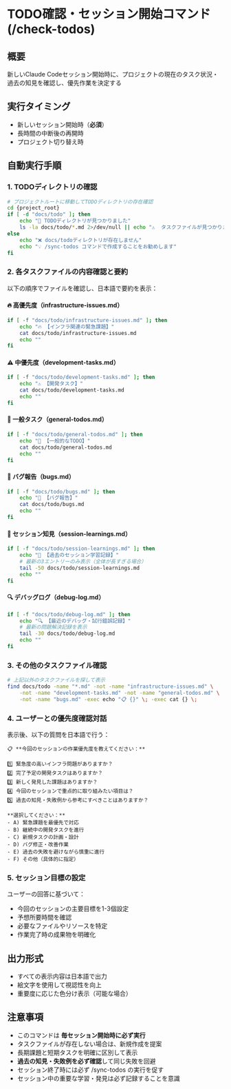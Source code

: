 # TODO確認・セッション開始コマンド (/check-todos)

## 概要
新しいClaude Codeセッション開始時に、プロジェクトの現在のタスク状況・過去の知見を確認し、優先作業を決定する

## 実行タイミング
- 新しいセッション開始時（**必須**）
- 長時間の中断後の再開時
- プロジェクト切り替え時

## 自動実行手順

### 1. TODOディレクトリの確認
```bash
# プロジェクトルートに移動してTODOディレクトリの存在確認
cd {project_root}
if [ -d "docs/todo" ]; then
    echo "📁 TODOディレクトリが見つかりました"
    ls -la docs/todo/*.md 2>/dev/null || echo "⚠️  タスクファイルが見つかりません"
else
    echo "❌ docs/todoディレクトリが存在しません"
    echo "💡 /sync-todos コマンドで作成することをお勧めします"
fi
```

### 2. 各タスクファイルの内容確認と要約
以下の順序でファイルを確認し、日本語で要約を表示：

#### 🔥 高優先度（infrastructure-issues.md）
```bash
if [ -f "docs/todo/infrastructure-issues.md" ]; then
    echo "🔥 【インフラ関連の緊急課題】"
    cat docs/todo/infrastructure-issues.md
    echo ""
fi
```

#### ⚠️ 中優先度（development-tasks.md）
```bash
if [ -f "docs/todo/development-tasks.md" ]; then
    echo "⚠️ 【開発タスク】"
    cat docs/todo/development-tasks.md
    echo ""
fi
```

#### 📝 一般タスク（general-todos.md）
```bash
if [ -f "docs/todo/general-todos.md" ]; then
    echo "📝 【一般的なTODO】"
    cat docs/todo/general-todos.md
    echo ""
fi
```

#### 🐛 バグ報告（bugs.md）
```bash
if [ -f "docs/todo/bugs.md" ]; then
    echo "🐛 【バグ報告】"
    cat docs/todo/bugs.md
    echo ""
fi
```

#### 🧠 セッション知見（session-learnings.md）
```bash
if [ -f "docs/todo/session-learnings.md" ]; then
    echo "🧠 【過去のセッション学習記録】"
    # 最新の3エントリーのみ表示（全体が長すぎる場合）
    tail -50 docs/todo/session-learnings.md
    echo ""
fi
```

#### 🔍 デバッグログ（debug-log.md）
```bash
if [ -f "docs/todo/debug-log.md" ]; then
    echo "🔍 【最近のデバッグ・試行錯誤記録】"
    # 最新の問題解決記録を表示
    tail -30 docs/todo/debug-log.md
    echo ""
fi
```

### 3. その他のタスクファイル確認
```bash
# 上記以外のタスクファイルを探して表示
find docs/todo -name "*.md" -not -name "infrastructure-issues.md" \
    -not -name "development-tasks.md" -not -name "general-todos.md" \
    -not -name "bugs.md" -exec echo "📋 {}" \; -exec cat {} \;
```

### 4. ユーザーとの優先度確認対話

表示後、以下の質問を日本語で行う：

```
📋 **今回のセッションの作業優先度を教えてください：**

1️⃣ 緊急度の高いインフラ問題がありますか？
2️⃣ 完了予定の開発タスクはありますか？
3️⃣ 新しく発見した課題はありますか？
4️⃣ 今回のセッションで重点的に取り組みたい項目は？
5️⃣ 過去の知見・失敗例から参考にすべきことはありますか？

**選択してください：**
- A) 緊急課題を最優先で対応
- B) 継続中の開発タスクを進行
- C) 新規タスクの計画・設計
- D) バグ修正・改善作業
- E) 過去の失敗を避けながら慎重に進行
- F) その他（具体的に指定）
```

### 5. セッション目標の設定

ユーザーの回答に基づいて：
- 今回のセッションの主要目標を1-3個設定
- 予想所要時間を確認
- 必要なファイルやリソースを特定
- 作業完了時の成果物を明確化

## 出力形式
- すべての表示内容は日本語で出力
- 絵文字を使用して視認性を向上
- 重要度に応じた色分け表示（可能な場合）

## 注意事項
- このコマンドは **毎セッション開始時に必ず実行**
- タスクファイルが存在しない場合は、新規作成を提案
- 長期課題と短期タスクを明確に区別して表示
- **過去の知見・失敗例を必ず確認**して同じ失敗を回避
- セッション終了時には必ず /sync-todos の実行を促す
- セッション中の重要な学習・発見は必ず記録することを意識
